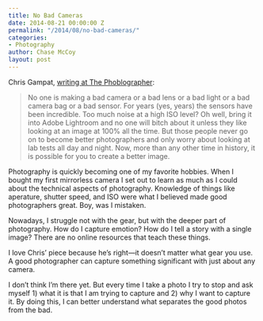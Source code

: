 ```yaml
---
title: No Bad Cameras
date: 2014-08-21 00:00:00 Z
permalink: "/2014/08/no-bad-cameras/"
categories:
- Photography
author: Chase McCoy
layout: post
---
```


Chris Gampat, [writing at The Phoblographer](http://www.thephoblographer.com/2014/08/09/one-making-bad-camera-youre-just-bad-photographer):

> No one is making a bad camera or a bad lens or a bad light or a bad camera bag or a bad sensor. For years (yes, years) the sensors have been incredible. Too much noise at a high ISO level? Oh well, bring it into Adobe Lightroom and no one will bitch about it unless they like looking at an image at 100% all the time. But those people never go on to become better photographers and only worry about looking at lab tests all day and night. Now, more than any other time in history, it is possible for you to create a better image.

Photography is quickly becoming one of my favorite hobbies. When I bought my first mirrorless camera I set out to learn as much as I could about the technical aspects of photography. Knowledge of things like aperature, shutter speed, and ISO were what I believed made good photographers great. Boy, was I mistaken.

Nowadays, I struggle not with the gear, but with the deeper part of photography. How do I capture emotion? How do I tell a story with a single image? There are no online resources that teach these things.

I love Chris’ piece because he’s right—it doesn’t matter what gear you use. A good photographer can capture something significant with just about any camera.

I don’t think I’m there yet. But every time I take a photo I try to stop and ask myself 1) what it is that I am trying to capture and 2) why I want to capture it. By doing this, I can better understand what separates the good photos from the bad.

